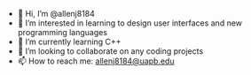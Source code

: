 - 👋 Hi, I’m @allenj8184
- 👀 I’m interested in learning to design user interfaces and new programming languages
- 🌱 I’m currently learning C++
- 💞️ I’m looking to collaborate on any coding projects
- 📫 How to reach me: allenj8184@uapb.edu

<!---
allenj8184/allenj8184 is a ✨ special ✨ repository because its `README.md` (this file) appears on your GitHub profile.
You can click the Preview link to take a look at your changes.
--->
